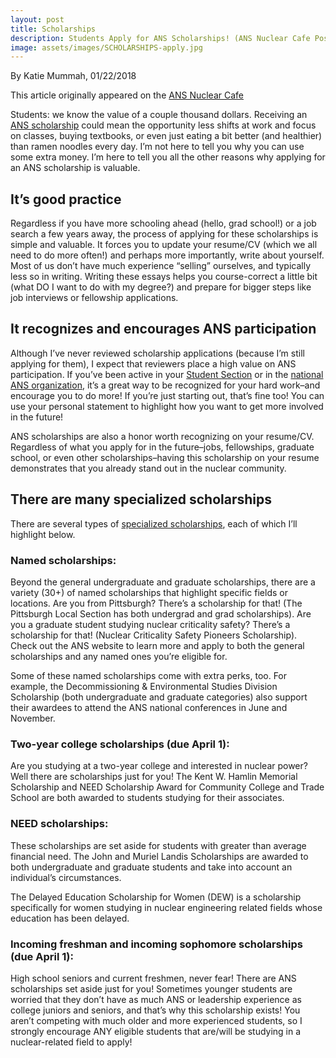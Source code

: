 ```yaml
---
layout: post
title: Scholarships
description: Students Apply for ANS Scholarships! (ANS Nuclear Cafe Post)
image: assets/images/SCHOLARSHIPS-apply.jpg
---
```


By Katie Mummah, 01/22/2018

This article originally appeared on the <a href="http://ansnuclearcafe.org/2018/01/22/students-apply-for-ans-scholarships/#sthash.exwMPTP5.dpbs">ANS Nuclear Cafe</a>

Students: we know the value of a couple thousand dollars. Receiving an <a href="http://www.ans.org/honors/scholarships/">ANS scholarship</a> could mean the opportunity less shifts at work and focus on classes, buying textbooks, or even just eating a bit better (and healthier) than ramen noodles every day. I’m not here to tell you why you can use some extra money. I’m here to tell you all the other reasons why applying for an ANS scholarship is valuable.

<h2>It’s good practice</h2>

Regardless if you have more schooling ahead (hello, grad school!) or a job search a few years away, the process of applying for these scholarships is simple and valuable. It forces you to update your resume/CV (which we all need to do more often!) and perhaps more importantly, write about yourself. Most of us don’t have much experience “selling” ourselves, and typically less so in writing. Writing these essays helps you course-correct a little bit (what DO I want to do with my degree?) and prepare for bigger steps like job interviews or fellowship applications.

<h2>It recognizes and encourages ANS participation</h2>

Although I’ve never reviewed scholarship applications (because I’m still applying for them), I expect that reviewers place a high value on ANS participation. If you’ve been active in your <a href="http://www.ans.org/const/student/">Student Section</a> or in the <a href="http://www.ans.org/join/">national ANS organization</a>, it’s a great way to be recognized for your hard work–and encourage you to do more! If you’re just starting out, that’s fine too! You can use your personal statement to highlight how you want to get more involved in the future!

ANS scholarships are also a honor worth recognizing on your resume/CV. Regardless of what you apply for in the future–jobs, fellowships, graduate school, or even other scholarships–having this scholarship on your resume demonstrates that you already stand out in the nuclear community.

<h2>There are many specialized scholarships</h2>

There are several types of <a href="http://www.ans.org/honors/scholarships/programs/">specialized scholarships</a>, each of which I’ll highlight below.

<h3>Named scholarships:</h3>

Beyond the general undergraduate and graduate scholarships, there are a variety (30+) of named scholarships that highlight specific fields or locations. Are you from Pittsburgh? There’s a scholarship for that! (The Pittsburgh Local Section has both undergrad and grad scholarships). Are you a graduate student studying nuclear criticality safety? There’s a scholarship for that! (Nuclear Criticality Safety Pioneers Scholarship). Check out the ANS website to learn more and apply to both the general scholarships and any named ones you’re eligible for.

Some of these named scholarships come with extra perks, too. For example, the Decommissioning & Environmental Studies Division Scholarship (both undergraduate and graduate categories) also support their awardees to attend the ANS national conferences in June and November.

<h3>Two-year college scholarships (due April 1):</h3>
Are you studying at a two-year college and interested in nuclear power? Well there are scholarships just for you! The Kent W. Hamlin Memorial Scholarship and NEED Scholarship Award for Community College and Trade School are both awarded to students studying for their associates.

<h3>NEED scholarships:</h3>
These scholarships are set aside for students with greater than average financial need. The John and Muriel Landis Scholarships are awarded to both undergraduate and graduate students and take into account an individual’s circumstances.

The Delayed Education Scholarship for Women (DEW) is a scholarship specifically for women studying in nuclear engineering related fields whose education has been delayed.

<h3>Incoming freshman and incoming sophomore scholarships (due April 1):</h3>
High school seniors and current freshmen, never fear! There are ANS scholarships set aside just for you! Sometimes younger students are worried that they don’t have as much ANS or leadership experience as college juniors and seniors, and that’s why this scholarship exists! You aren’t competing with much older and more experienced students, so I strongly encourage ANY eligible students that are/will be studying in a nuclear-related field to apply!
